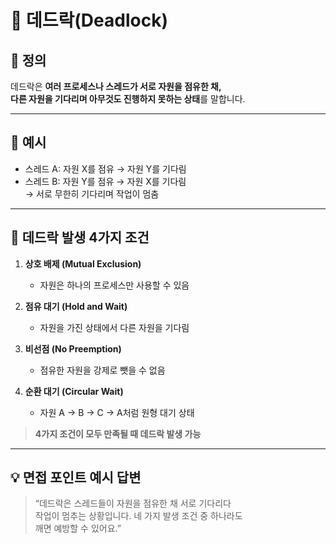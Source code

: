 # 🧨 데드락(Deadlock)

## 📌 정의

데드락은 **여러 프로세스나 스레드가 서로 자원을 점유한 채,  
다른 자원을 기다리며 아무것도 진행하지 못하는 상태**를 말합니다.

---

## 🔄 예시

- 스레드 A: 자원 X를 점유 → 자원 Y를 기다림  
- 스레드 B: 자원 Y를 점유 → 자원 X를 기다림  
→ 서로 무한히 기다리며 작업이 멈춤

---

## 🚩 데드락 발생 4가지 조건

1. **상호 배제 (Mutual Exclusion)**  
   - 자원은 하나의 프로세스만 사용할 수 있음

2. **점유 대기 (Hold and Wait)**  
   - 자원을 가진 상태에서 다른 자원을 기다림

3. **비선점 (No Preemption)**  
   - 점유한 자원을 강제로 뺏을 수 없음

4. **순환 대기 (Circular Wait)**  
   - 자원 A → B → C → A처럼 원형 대기 상태

> **4가지 조건이 모두 만족될 때 데드락 발생 가능**

---

## 💡 면접 포인트 예시 답변

> “데드락은 스레드들이 자원을 점유한 채 서로 기다리다  
> 작업이 멈추는 상황입니다. 네 가지 발생 조건 중 하나라도  
> 깨면 예방할 수 있어요.”

